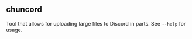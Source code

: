 ## chuncord
Tool that allows for uploading large files to Discord in parts.
See `--help` for usage.

